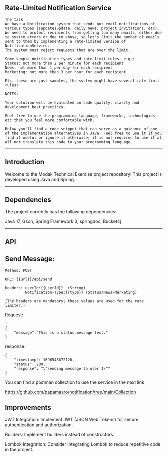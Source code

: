 

Rate-Limited Notification Service
---
~~~
The task
We have a Notification system that sends out email notifications of various types (supdatesupdate, daily news, project invitations, etc). 
We need to protect recipients from getting too many emails, either due to system errors or due to abuse, so let's limit the number of emails sent to them by implementing a rate-limited version of NotificationService.
The system must reject requests that are over the limit.

Some sample notification types and rate limit rules, e.g.:
Status: not more than 2 per minute for each recipient
News: not more than 1 per day for each recipient
Marketing: not more than 3 per hour for each recipient

Etc. these are just samples, the system might have several rate limit rules!

NOTES:

Your solution will be evaluated on code quality, clarity and development best practices.

Feel free to use the programming language, frameworks, technologies, etc that you feel more comfortable with.

Below you'll find a code snippet that can serve as a guidance of one of the implementation alternatives in Java. Feel free to use it if you find it useful or ignore it otherwise; it is not required to use it at all nor translate this code to your programming language.
~~~
----

Introduction
---
Welcome to the Modak Technical Exercise project repository! This project is developed using Java and Spring.

---
Dependencies
---
The project currently has the following dependencies:

Java 17, Gson, Spring Framework 3, springdoc, Bucket4j

---


API
---

Send Message:
--
~~~
Method: POST

URL: {{url}}/api/send

Headers: userId:{{userId}}  (String)
         Notification-Type:{{type}} (Status/News/Marketing)

(The headers are mandatory; these values are used for the rate limiter.)

~~~
Request:
~~~

{
    "message":"This is a status message test."
}
~~~

response:
~~~
{
    "timestamp": 1696548672126,
    "status": 200,
    "response": "\"sending message to user 1\""
}
~~~

You can find a postman collection to use the service in the next link

https://github.com/papamasro/notification/tree/main/Collection


Improvements
---

JWT Integration: Implement JWT (JSON Web Tokens) for secure authentication and authorization.

Builders: Implement builders instead of constructors.

Lombok Integration: Consider integrating Lombok to reduce repetitive code in the project.
